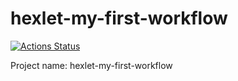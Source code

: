 # hexlet-my-first-workflow
[![Actions Status](https://github.com/StasMasorov/hexlet-my-first-workflow/workflows/hello-world/badge.svg)](https://github.com/StasMasorov/hexlet-my-first-workflow/actions)


Project name: hexlet-my-first-workflow